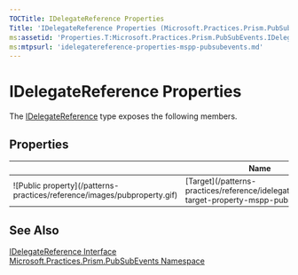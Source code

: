 ```yaml
---
TOCTitle: IDelegateReference Properties
Title: 'IDelegateReference Properties (Microsoft.Practices.Prism.PubSubEvents)'
ms:assetid: 'Properties.T:Microsoft.Practices.Prism.PubSubEvents.IDelegateReference'
ms:mtpsurl: 'idelegatereference-properties-mspp-pubsubevents.md'
---
```

# IDelegateReference Properties

The [IDelegateReference](/patterns-practices/reference/idelegatereference-interface-mspp-pubsubevents) type exposes the following members.

## Properties

<table>
<colgroup>
<col width="33%" />
<col width="33%" />
<col width="33%" />
</colgroup>
<thead>
<tr class="header">
<th> </th>
<th>Name</th>
<th>Description</th>
</tr>
</thead>
<tbody>
<tr class="odd">
<td>![Public property](/patterns-practices/reference/images/pubproperty.gif)</td>
<td>[Target](/patterns-practices/reference/idelegatereference-target-property-mspp-pubsubevents)</td>
<td><div class="summary">
Gets the referenced [Delegate](http://msdn.microsoft.com/en-us/library/y22acf51) object.
</div></td>
</tr>
</tbody>
</table>

## See Also

[IDelegateReference Interface](/patterns-practices/reference/idelegatereference-interface-mspp-pubsubevents)  
[Microsoft.Practices.Prism.PubSubEvents Namespace ](/patterns-practices/reference/mspp-pubsubevents-namespace)